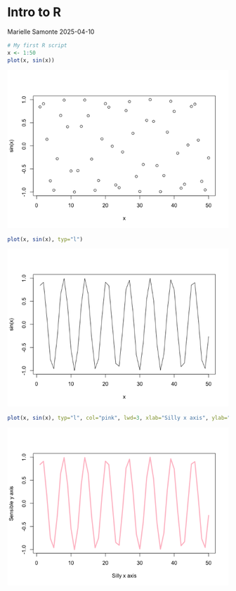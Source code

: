 # Intro to R
Marielle Samonte
2025-04-10

``` r
# My first R script
x <- 1:50
plot(x, sin(x))
```

![](class04_files/figure-commonmark/unnamed-chunk-1-1.png)

``` r
plot(x, sin(x), typ="l")
```

![](class04_files/figure-commonmark/unnamed-chunk-1-2.png)

``` r
plot(x, sin(x), typ="l", col="pink", lwd=3, xlab="Silly x axis", ylab="Sensible y axis")
```

![](class04_files/figure-commonmark/unnamed-chunk-1-3.png)
